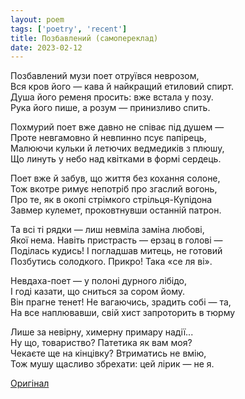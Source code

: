 ```yaml
---
layout: poem
tags: ['poetry', 'recent']
title: Позбавлений (самопереклад)
date: 2023-02-12
---
```


Позбавлений музи поет отруївся неврозом,<br>
Вся кров його — кава й найкращий етиловий спирт.<br>
Душа його ременя просить: вже встала у позу.<br>
Рука його пише, а розум — принизливо спить.<br>

Похмурий поет вже давно не співає під душем —<br>
Проте невгамовно й невпинно псує папірець,<br>
Малюючи кульки й летючих ведмедиків з плюшу,<br>
Що линуть у небо над квітками в формі сердець.<br>

Поет вже й забув, що життя без кохання солоне,<br>
Тож вкотре римує непотріб про згаслий вогонь,<br>
Про те, як в окопі стрімкого стрільця-Купідона<br>
Завмер кулемет, проковтнувши останній патрон.<br>

Та всі ті рядки — лиш невміла заміна любові,<br>
Якої нема. Навіть пристрасть — ерзац в голові —<br>
Поділась кудись! І погладшав митець, не готовий<br>
Позбутись солодкого. Прикро! Така «се ля ві».<br>

Невдаха-поет — у полоні дурного лібідо,<br>
І годі казати, що сниться за сором йому.<br>
Він прагне тенет! Не вагаючись, зрадить собі — та,<br>
На все наплювавши, свій хист запроторить в тюрму<br>

Лише за невірну, химерну примару надії...<br>
Ну що, товариство? Патетика як вам моя?<br>
Чекаєте ще на кінцівку? Втриматись не вмію,<br>
Тож мушу щасливо збрехати: цей лірик — не я.<br>

[Оригінал](/poetry/2010-12-deprived/)
